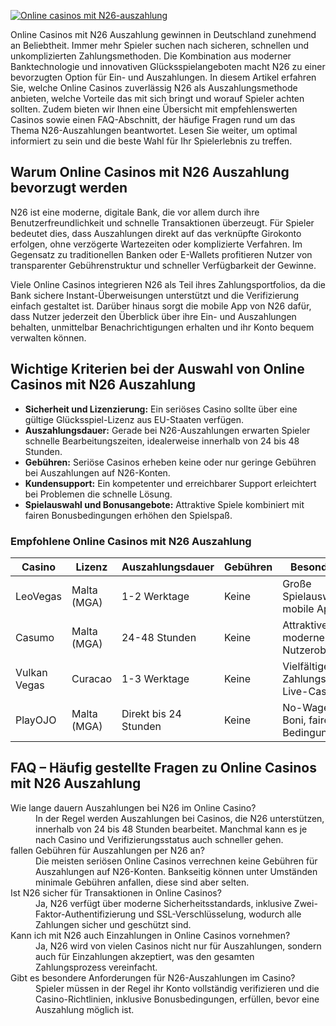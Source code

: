 [![Online casinos mit N26-auszahlung](https://123-caf.pages.dev/gitsignup.png)](https://vrmoo.ru/Bt82HjjY)

<p>Online Casinos mit N26 Auszahlung gewinnen in Deutschland zunehmend an Beliebtheit. Immer mehr Spieler suchen nach sicheren, schnellen und unkomplizierten Zahlungsmethoden. Die Kombination aus moderner Banktechnologie und innovativen Glücksspielangeboten macht N26 zu einer bevorzugten Option für Ein- und Auszahlungen. In diesem Artikel erfahren Sie, welche Online Casinos zuverlässig N26 als Auszahlungsmethode anbieten, welche Vorteile das mit sich bringt und worauf Spieler achten sollten. Zudem bieten wir Ihnen eine Übersicht mit empfehlenswerten Casinos sowie einen FAQ-Abschnitt, der häufige Fragen rund um das Thema N26-Auszahlungen beantwortet. Lesen Sie weiter, um optimal informiert zu sein und die beste Wahl für Ihr Spielerlebnis zu treffen.</p>  <h2>Warum Online Casinos mit N26 Auszahlung bevorzugt werden</h2> <p>N26 ist eine moderne, digitale Bank, die vor allem durch ihre Benutzerfreundlichkeit und schnelle Transaktionen überzeugt. Für Spieler bedeutet dies, dass Auszahlungen direkt auf das verknüpfte Girokonto erfolgen, ohne verzögerte Wartezeiten oder komplizierte Verfahren. Im Gegensatz zu traditionellen Banken oder E-Wallets profitieren Nutzer von transparenter Gebührenstruktur und schneller Verfügbarkeit der Gewinne.</p> <p>Viele Online Casinos integrieren N26 als Teil ihres Zahlungsportfolios, da die Bank sichere Instant-Überweisungen unterstützt und die Verifizierung einfach gestaltet ist. Darüber hinaus sorgt die mobile App von N26 dafür, dass Nutzer jederzeit den Überblick über ihre Ein- und Auszahlungen behalten, unmittelbar Benachrichtigungen erhalten und ihr Konto bequem verwalten können.</p>  <h2>Wichtige Kriterien bei der Auswahl von Online Casinos mit N26 Auszahlung</h2> <ul>   <li><strong>Sicherheit und Lizenzierung:</strong> Ein seriöses Casino sollte über eine gültige Glücksspiel-Lizenz aus EU-Staaten verfügen.</li>   <li><strong>Auszahlungsdauer:</strong> Gerade bei N26-Auszahlungen erwarten Spieler schnelle Bearbeitungszeiten, idealerweise innerhalb von 24 bis 48 Stunden.</li>   <li><strong>Gebühren:</strong> Seriöse Casinos erheben keine oder nur geringe Gebühren bei Auszahlungen auf N26-Konten.</li>   <li><strong>Kundensupport:</strong> Ein kompetenter und erreichbarer Support erleichtert bei Problemen die schnelle Lösung.</li>   <li><strong>Spielauswahl und Bonusangebote:</strong> Attraktive Spiele kombiniert mit fairen Bonusbedingungen erhöhen den Spielspaß.</li> </ul>  <h3>Empfohlene Online Casinos mit N26 Auszahlung</h3> <table>   <thead>     <tr>       <th>Casino</th>       <th>Lizenz</th>       <th>Auszahlungsdauer</th>       <th>Gebühren</th>       <th>Besonderheiten</th>     </tr>   </thead>   <tbody>     <tr>       <td>LeoVegas</td>       <td>Malta (MGA)</td>       <td>1-2 Werktage</td>       <td>Keine</td>       <td>Große Spielauswahl, mobile App</td>     </tr>     <tr>       <td>Casumo</td>       <td>Malta (MGA)</td>       <td>24-48 Stunden</td>       <td>Keine</td>       <td>Attraktive Boni, moderne Nutzeroberfläche</td>     </tr>     <tr>       <td>Vulkan Vegas</td>       <td>Curacao</td>       <td>1-3 Werktage</td>       <td>Keine</td>       <td>Vielfältige Zahlungsmethoden, Live-Casino</td>     </tr>     <tr>       <td>PlayOJO</td>       <td>Malta (MGA)</td>       <td>Direkt bis 24 Stunden</td>       <td>Keine</td>       <td>No-Wagering-Boni, faire Bedingungen</td>     </tr>   </tbody> </table>  <h2>FAQ – Häufig gestellte Fragen zu Online Casinos mit N26 Auszahlung</h2> <dl>   <dt>Wie lange dauern Auszahlungen bei N26 im Online Casino?</dt>   <dd>In der Regel werden Auszahlungen bei Casinos, die N26 unterstützen, innerhalb von 24 bis 48 Stunden bearbeitet. Manchmal kann es je nach Casino und Verifizierungsstatus auch schneller gehen.</dd>      <dt>fallen Gebühren für Auszahlungen per N26 an?</dt>   <dd>Die meisten seriösen Online Casinos verrechnen keine Gebühren für Auszahlungen auf N26-Konten. Bankseitig können unter Umständen minimale Gebühren anfallen, diese sind aber selten.</dd>      <dt>Ist N26 sicher für Transaktionen in Online Casinos?</dt>   <dd>Ja, N26 verfügt über moderne Sicherheitsstandards, inklusive Zwei-Faktor-Authentifizierung und SSL-Verschlüsselung, wodurch alle Zahlungen sicher und geschützt sind.</dd>      <dt>Kann ich mit N26 auch Einzahlungen in Online Casinos vornehmen?</dt>   <dd>Ja, N26 wird von vielen Casinos nicht nur für Auszahlungen, sondern auch für Einzahlungen akzeptiert, was den gesamten Zahlungsprozess vereinfacht.</dd>      <dt>Gibt es besondere Anforderungen für N26-Auszahlungen im Casino?</dt>   <dd>Spieler müssen in der Regel ihr Konto vollständig verifizieren und die Casino-Richtlinien, inklusive Bonusbedingungen, erfüllen, bevor eine Auszahlung möglich ist.</dd> </dl>